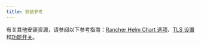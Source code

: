 ```yaml
---
title: 安装参考
---
```


有关其他安装资源，请参阅以下参考指南：[Rancher Helm Chart 选项](helm-chart-options.md)、[TLS 设置](tls-settings.md)和[功能开关](feature-flags.md)。